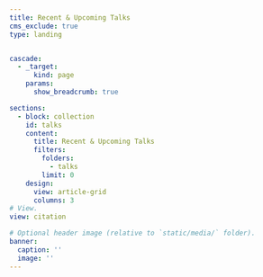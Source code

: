 ```yaml
---
title: Recent & Upcoming Talks
cms_exclude: true
type: landing


cascade:
  - _target:
      kind: page
    params:
      show_breadcrumb: true

sections:
  - block: collection
    id: talks
    content:
      title: Recent & Upcoming Talks
      filters:
        folders:
          - talks
        limit: 0
    design:
      view: article-grid
      columns: 3
# View.
view: citation

# Optional header image (relative to `static/media/` folder).
banner:
  caption: ''
  image: ''
---
```


